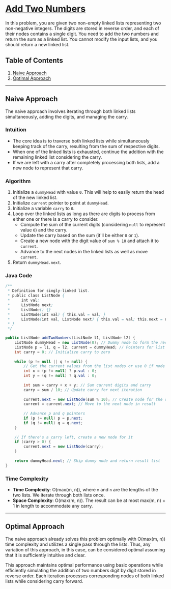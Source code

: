 # [Add Two Numbers](https://leetcode.com/problems/add-two-numbers/)

In this problem, you are given two non-empty linked lists representing two non-negative integers. The digits are stored in reverse order, and each of their nodes contains a single digit. You need to add the two numbers and return the sum as a linked list. You cannot modify the input lists, and you should return a new linked list.

## Table of Contents
1. [Naive Approach](#naive-approach)
2. [Optimal Approach](#optimal-approach)

---

## Naive Approach

The naive approach involves iterating through both linked lists simultaneously, adding the digits, and managing the carry.

### Intuition

- The core idea is to traverse both linked lists while simultaneously keeping track of the carry, resulting from the sum of respective digits.
- When one of the linked lists is exhausted, continue the addition with the remaining linked list considering the carry.
- If we are left with a carry after completely processing both lists, add a new node to represent that carry.

### Algorithm
1. Initialize a `dummyHead` with value `0`. This will help to easily return the head of the new linked list.
2. Initialize `current` pointer to point at `dummyHead`.
3. Initialize a variable `carry` to `0`.
4. Loop over the linked lists as long as there are digits to process from either one or there is a carry to consider.
   - Compute the sum of the current digits (considering `null` to represent value `0`) and the carry.
   - Update the carry based on the sum (it'll be either `0` or `1`).
   - Create a new node with the digit value of `sum % 10` and attach it to `current`.
   - Advance to the next nodes in the linked lists as well as move `current`.
5. Return `dummyHead.next`.

### Java Code

```java
/**
 * Definition for singly-linked list.
 * public class ListNode {
 *     int val;
 *     ListNode next;
 *     ListNode() {}
 *     ListNode(int val) { this.val = val; }
 *     ListNode(int val, ListNode next) { this.val = val; this.next = next; }
 * }
 */

public ListNode addTwoNumbers(ListNode l1, ListNode l2) {
    ListNode dummyHead = new ListNode(0); // Dummy node to form the result list
    ListNode p = l1, q = l2, current = dummyHead; // Pointers for list traversal
    int carry = 0; // Initialize carry to zero
    
    while (p != null || q != null) {
        // Get the current values from the list nodes or use 0 if node is null
        int x = (p != null) ? p.val : 0;
        int y = (q != null) ? q.val : 0;
        
        int sum = carry + x + y; // Sum current digits and carry
        carry = sum / 10; // Update carry for next iteration
        
        current.next = new ListNode(sum % 10); // Create node for the digit sum
        current = current.next; // Move to the next node in result
        
        // Advance p and q pointers
        if (p != null) p = p.next;
        if (q != null) q = q.next;
    }
    
    // If there's a carry left, create a new node for it
    if (carry > 0) {
        current.next = new ListNode(carry);
    }
    
    return dummyHead.next; // Skip dummy node and return result list
}
```

### Time Complexity

- **Time Complexity**: O(max(m, n)), where `m` and `n` are the lengths of the two lists. We iterate through both lists once.
- **Space Complexity**: O(max(m, n)). The result can be at most max(m, n) + 1 in length to accommodate any carry.

---

## Optimal Approach

The naive approach already solves this problem optimally with O(max(m, n)) time complexity and utilizes a single pass through the lists. Thus, any variation of this approach, in this case, can be considered optimal assuming that it is sufficiently intuitive and clear.

This approach maintains optimal performance using basic operations while efficiently simulating the addition of two numbers digit by digit stored in reverse order. Each iteration processes corresponding nodes of both linked lists while considering carry forward.

